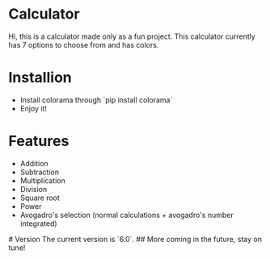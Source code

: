 # Calculator
Hi, this is a calculator made only as a fun project.
This calculator currently has 7 options to choose from and has colors.







# Installion


<ul>
<li>Install colorama through `pip install colorama`</li>
<li>Enjoy it!</li>
</ul>


# Features

<ul>
<li>Addition</li>
<li>Subtraction</li> 
<li>Multiplication</li> 
<li>Division</li> 
<li>Square root</li> 
<li>Power</li> 
<li>Avogadro's selection (normal calculations + avogadro's number integrated)</li>
</ul>
# Version
The current version is `6.0`.
## More coming in the future, stay on tune!
